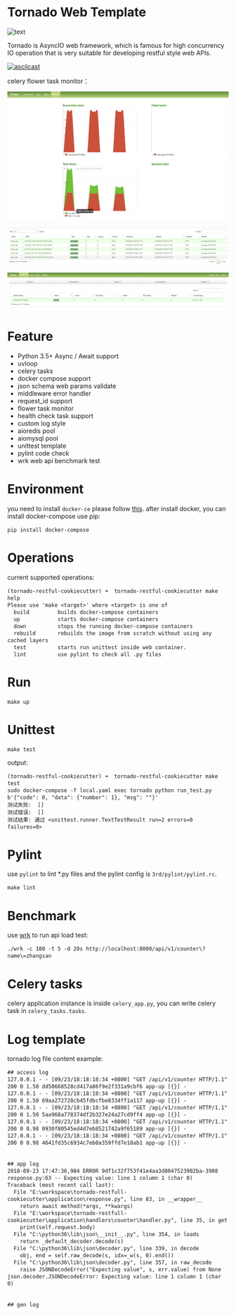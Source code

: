 # Tornado Web Template

![text](https://img.shields.io/badge/python-3.6-green.svg)

Tornado is AsyncIO web framework, which is famous for high concurrency IO operation 
that is very suitable for developing restful style web APIs.

[![asciicast](https://asciinema.org/a/YTtcBNnOItY8IRXjBx7E70VIc.png)](https://asciinema.org/a/YTtcBNnOItY8IRXjBx7E70VIc)


celery flower task monitor：

![text](./3rds/screens/flower01.png)

![text](./3rds/screens/flower02.png)

![text](./3rds/screens/flower03.png)


# Feature

- Python 3.5+ Async / Await support
- uvloop 
- celery tasks
- docker compose support
- json schema web params validate
- middleware error handler
- request_id support
- flower task monitor
- health check task support
- custom log style
- aioredis pool 
- aiomysql pool
- unittest template
- pylint code check
- wrk web api benchmark test

# Environment

you need to install `docker-ce` please follow [this](https://docs.docker.com/install/linux/docker-ce/ubuntu/).
after install docker, you can install docker-compose use pip:

```shell
pip install docker-compose
```

# Operations

current supported operations:

```shell
(tornado-restful-cookiecutter) ➜  tornado-restful-cookiecutter make help
Please use 'make <target>' where <target> is one of
  build         builds docker-compose containers
  up            starts docker-compose containers
  down          stops the running docker-compose containers
  rebuild       rebuilds the image from scratch without using any cached layers
  test          starts run unittest inside web container.
  lint          use pylint to check all .py files

```

# Run

```shell
make up
```

# Unittest

```shell
make test
```

output:

```shell
(tornado-restful-cookiecutter) ➜  tornado-restful-cookiecutter make test   
sudo docker-compose -f local.yaml exec tornado python run_test.py
b'{"code": 0, "data": {"number": 1}, "msg": ""}'
测试失败:  []
测试错误:  []
测试结果: 通过 <unittest.runner.TextTestResult run=2 errors=0 failures=0>
```

# Pylint

use `pylint` to lint \*.py files and the pylint config is `3rd/pylint/pylint.rc`.

```shell
make lint
```

# Benchmark

use [wrk](https://github.com/wg/wrk) to run api load test:

```shell
./wrk -c 100 -t 5 -d 20s http://localhost:8000/api/v1/counter\?name\=zhangsan
```

# Celery tasks

celery application instance is inside `celery_app.py`, you can write celery task in `celery_tasks.tasks`.

# Log template

tornado log file content example:

```shell
## access log
127.0.0.1 - - [09/23/18:18:18:34 +0800] "GET /api/v1/counter HTTP/1.1" 200 0 1.50 dd50668528cd417a86f9e2f331a9cbf6 app-up [{}] -
127.0.0.1 - - [09/23/18:18:18:34 +0800] "GET /api/v1/counter HTTP/1.1" 200 0 1.50 69aa272728cb45fdbcfbe8334ff1a117 app-up [{}] -
127.0.0.1 - - [09/23/18:18:18:34 +0800] "GET /api/v1/counter HTTP/1.1" 200 0 1.50 5aa968a778374df2b327e24a27cd9ff4 app-up [{}] -
127.0.0.1 - - [09/23/18:18:18:34 +0800] "GET /api/v1/counter HTTP/1.1" 200 0 0.98 0930f80545ed4d7eb8521742a9f65189 app-up [{}] -
127.0.0.1 - - [09/23/18:18:18:34 +0800] "GET /api/v1/counter HTTP/1.1" 200 0 0.98 4641fd35c6934c7eb0a359ffd7e18ab1 app-up [{}] -


## app log
2018-09-23 17:47:36,984 ERROR 9df1c32f753f41e4aa3d8047523902ba-3908 response.py:63 -- Expecting value: line 1 column 1 (char 0)
Traceback (most recent call last):
  File "E:\workspace\tornado-restfull-cookiecutter\application\response.py", line 83, in __wrapper__
    return await method(*args, **kwargs)
  File "E:\workspace\tornado-restfull-cookiecutter\application\handlers\counter\handler.py", line 35, in get
    print(self.request.body)
  File "C:\python36\lib\json\__init__.py", line 354, in loads
    return _default_decoder.decode(s)
  File "C:\python36\lib\json\decoder.py", line 339, in decode
    obj, end = self.raw_decode(s, idx=_w(s, 0).end())
  File "C:\python36\lib\json\decoder.py", line 357, in raw_decode
    raise JSONDecodeError("Expecting value", s, err.value) from None
json.decoder.JSONDecodeError: Expecting value: line 1 column 1 (char 0)


## gen log

```

